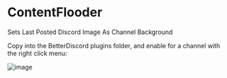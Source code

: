 # ContentFlooder
Sets Last Posted Discord Image As Channel Background

Copy into the BetterDiscord plugins folder, and enable for a channel with the right click menu:

![image](https://github.com/dfaker/ContentFlooder/assets/35278260/d53e4df1-1ca3-45c5-ba79-617003b3c1d9)
